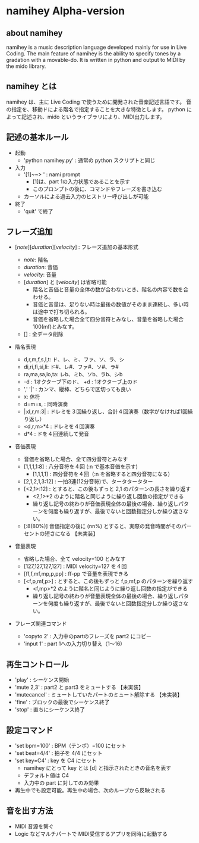 
namihey Alpha-version
======================

about namihey
--------------

namihey is a music description language developed mainly for use in Live Coding.
The main feature of namihey is the ability to specify tones by a gradation with a movable-do.
It is written in python and output to MIDI by the mido library.



namihey とは
------------

namihey は、主に Live Coding で使うために開発された音楽記述言語です。
音の指定を、移動ドによる階名で指定することを大きな特徴とします。
python によって記述され、mido というライブラリにより、MIDI出力します。



記述の基本ルール
--------------

- 起動
    - 'python namihey.py'  : 通常の python スクリプトと同じ
- 入力
    - '[1]~~> ' : nami prompt
        - [1]は、part 1の入力状態であることを示す
        - このプロンプトの後に、コマンドやフレーズを書き込む
    - カーソルによる過去入力のヒストリー呼び出しが可能
- 終了
    - 'quit' で終了

フレーズ追加
-----------

- [*note*][*duration*][*velocity*] : フレーズ追加の基本形式
    - *note*: 階名
    - *duration*: 音価
    - *velocity*: 音量
    - [*duration*] と [*velocity*] は省略可能
        - 階名と音価と音量の全体の数が合わないとき、階名の内容で数を合わせる。
        - 音価と音量は、足りない時は最後の数値がそのまま連続し、多い時は途中で打ち切られる。
        - 音価を省略した場合全て四分音符とみなし、音量を省略した場合100(mf)とみなす。
    - [] : 全データ削除

- 階名表現
    - d,r,m,f,s,l,t: ド、レ、ミ、ファ、ソ、ラ、シ
    - di,ri,fi,si,li: ド#、レ#、ファ#、ソ#、ラ#
    - ra,ma,sa,lo,ta: レb、ミb、ソb、ラb、シb
    - -d : 1オクターブ下のド、 +d : 1オクターブ上のド
    - ',' '|' : カンマ、縦棒、どちらで区切っても良い
    - x: 休符
    - d=m=s, : 同時演奏
    - |:d,r,m:3| : ドレミを３回繰り返し、合計４回演奏（数字がなければ1回繰り返し）
    - <d,r,m>*4 : ドレミを４回演奏
    - d*4 : ドを４回連続して発音

- 音価表現
    - 音価を省略した場合、全て四分音符とみなす
    - [1,1,1,1:8] : 八分音符を４回 (:n で基本音価を示す)
        - [1,1,1,1] : 四分音符を４回（:n を省略すると四分音符になる）
    - [2,1,2,1,3:12] : 一拍3連(12分音符)で、タータタータター
    - [<2,1>:12] : とすると、この後もずっと 2,1 のパターンの長さを繰り返す
        - <2,1>*2 のように階名と同じように繰り返し回数の指定ができる
        - 繰り返し記号の終わりが音価表現全体の最後の場合、繰り返しパターンを何度も繰り返すが、最後でないと回数指定分しか繰り返さない。
    - [:8(80%)] 音価指定の後に (nn%) とすると、実際の発音時間がそのパーセントの短さになる   【未実装】

- 音量表現
    - 省略した場合、全て velocity=100 とみなす
    - [127,127,127,127] : MIDI velocity=127 を４回
    - [ff,f,mf,mp,p,pp] : ff-pp で音量を表現できる
    - [<f,p,mf,p>] : とすると、この後もずっと f,p,mf,p のパターンを繰り返す
        - <f,mp>*2 のように階名と同じように繰り返し回数の指定ができる
        - 繰り返し記号の終わりが音量表現全体の最後の場合、繰り返しパターンを何度も繰り返すが、最後でないと回数指定分しか繰り返さない。

- フレーズ関連コマンド
    - 'copyto 2' : 入力中のpartのフレーズを part2 にコピー
    - 'input 1' : part 1への入力切り替え（1〜16)

再生コントロール
--------------

- 'play' : シーケンス開始
- 'mute 2,3' : part2 と part3 をミュートする        【未実装】
- 'mutecancel' : ミュートしていたパートのミュート解除する    【未実装】
- 'fine' : ブロックの最後でシーケンス終了
- 'stop' : 直ちにシーケンス終了

設定コマンド
-----------

- 'set bpm=100' : BPM（テンポ）=100 にセット
- 'set beat=4/4' : 拍子を 4/4 にセット
- 'set key=C4' : key を C4 にセット
    - namihey にとって key とは [d] と指示されたときの音名を表す
    - デフォルト値は C4
    - 入力中の part に対してのみ効果
- 再生中でも設定可能。再生中の場合、次のループから反映される

音を出す方法
----------

- MIDI 音源を繋ぐ
- Logic などマルチパートで MIDI受信するアプリを同時に起動する

